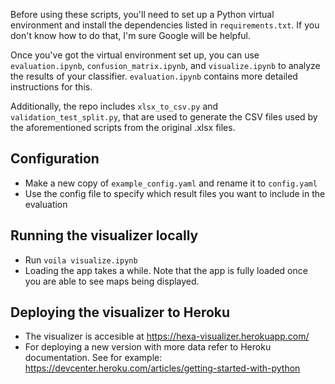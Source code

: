 Before using these scripts, you'll need to set up a Python virtual environment and install the dependencies listed in `requirements.txt`. If you don't know how to do that, I'm sure Google will be helpful.

Once you've got the virtual environment set up, you can use `evaluation.ipynb`, `confusion_matrix.ipynb`, and `visualize.ipynb` to analyze the results of your classifier. `evaluation.ipynb` contains more detailed instructions for this.

Additionally, the repo includes `xlsx_to_csv.py` and `validation_test_split.py`, that are used to generate the CSV files used by the aforementioned scripts from the original .xlsx files.

## Configuration

- Make a new copy of `example_config.yaml` and rename it to `config.yaml`
- Use the config file to specify which result files you want to include in the evaluation

## Running the visualizer locally

- Run `voila visualize.ipynb`
- Loading the app takes a while. Note that the app is fully loaded once you are able to see maps being displayed.

## Deploying the visualizer to Heroku

- The visualizer is accesible at https://hexa-visualizer.herokuapp.com/
- For deploying a new version with more data refer to Heroku documentation. See for example: https://devcenter.heroku.com/articles/getting-started-with-python


